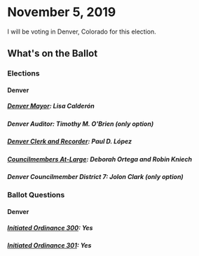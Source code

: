 # November 5, 2019

I will be voting in Denver, Colorado for this election.

## What's on the Ballot

### Elections

#### Denver

##### [Denver Mayor](co/denver/mayor.md): Lisa Calderón
##### Denver Auditor: Timothy M. O'Brien (only option)
##### [Denver Clerk and Recorder](co/denver/clerk.md): Paul D. López
##### [Councilmembers At-Large](co/denver/council.md): Deborah Ortega and Robin Kniech
##### Denver Councilmember District 7: Jolon Clark (only option)

### Ballot Questions

#### Denver

##### [Initiated Ordinance 300](300.md): Yes
##### [Initiated Ordinance 301](301.md): Yes
